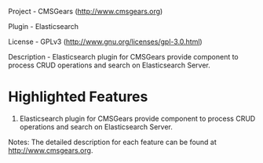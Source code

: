 Project 	- CMSGears (http://www.cmsgears.org)

Plugin  	- Elasticsearch

License 	- GPLv3 (http://www.gnu.org/licenses/gpl-3.0.html)

Description - Elasticsearch plugin for CMSGears provide component to process CRUD operations and search on Elasticsearch Server.

Highlighted Features
=========================================
1. Elasticsearch plugin for CMSGears provide component to process CRUD operations and search on Elasticsearch Server.

Notes: The detailed description for each feature can be found at http://www.cmsgears.org.
